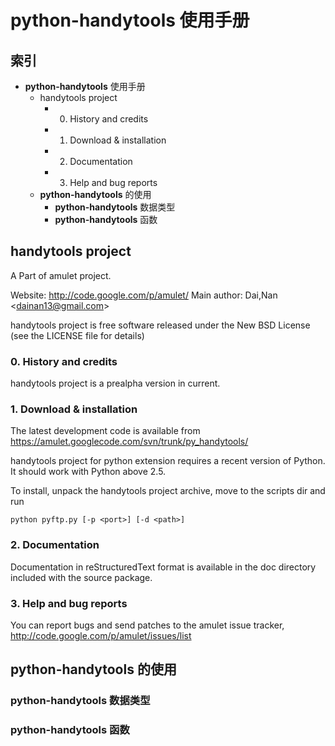 # **python-handytools** 使用手册 #

## 索引 ##

  * **python-handytools** 使用手册
    * handytools project
      * 0. History and credits
      * 1. Download & installation
      * 2. Documentation
      * 3. Help and bug reports
    * **python-handytools** 的使用
      * **python-handytools** 数据类型
      * **python-handytools** 函数


## handytools project ##

A Part of amulet project.

Website: http://code.google.com/p/amulet/ Main author: Dai,Nan <[dainan13@gmail.com](mailto:dainan13@gmail.com)>

handytools project is free software released under the New BSD License (see the LICENSE file for details)

### 0. History and credits ###

handytools project is a prealpha version in current.

### 1. Download & installation ###

The latest development code is available from https://amulet.googlecode.com/svn/trunk/py_handytools/

handytools project for python extension requires a recent version of Python. It should work with Python above 2.5.

To install, unpack the handytools project archive, move to the scripts dir and run

```
python pyftp.py [-p <port>] [-d <path>]
```

### 2. Documentation ###

Documentation in reStructuredText format is available in the doc directory included with the source package.

### 3. Help and bug reports ###

You can report bugs and send patches to the amulet issue tracker, http://code.google.com/p/amulet/issues/list

## **python-handytools** 的使用 ##

### **python-handytools** 数据类型 ###

### **python-handytools** 函数 ###
